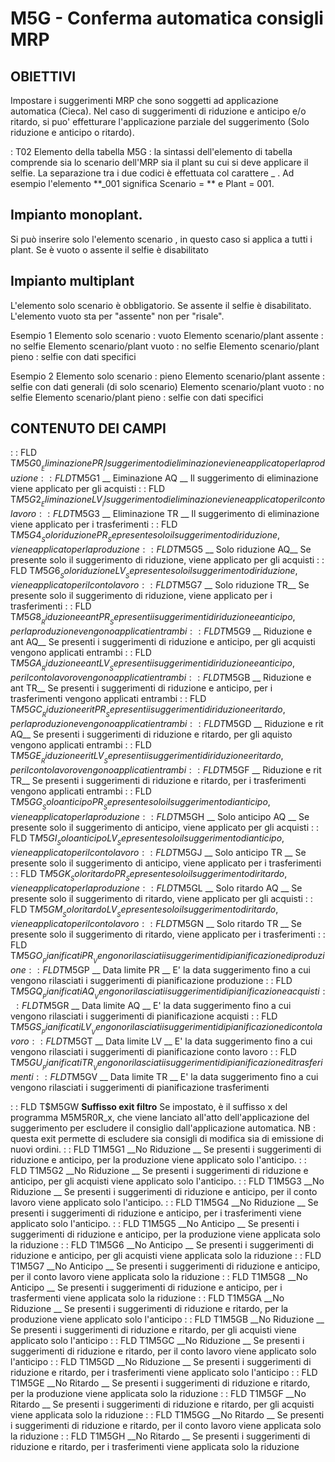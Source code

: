 # M5G - Conferma automatica consigli MRP
## OBIETTIVI
Impostare i suggerimenti MRP che sono soggetti ad applicazione automatica (Cieca).
Nel caso di suggerimenti di riduzione e anticipo e/o ritardo, si puo' effetturare l'applicazione
parziale del suggerimento (Solo riduzione e anticipo o ritardo).

 : T02 Elemento della tabella M5G : 
la sintassi dell'elemento di tabella comprende sia lo scenario dell'MRP sia il plant su cui si deve applicare il selfie. La separazione tra i due codici è effettuata col carattere _ .
Ad esempio l'elemento **_001 significa Scenario = ** e Plant = 001.

## Impianto monoplant.
Si può inserire solo l'elemento scenario , in questo caso si applica a tutti i plant.
Se è vuoto o assente il selfie è disabilitato


## Impianto multiplant
L'elemento solo scenario è obbligatorio. Se assente il selfie è disabilitato.
L'elemento vuoto sta per "assente" non per "risale".

Esempio 1
Elemento solo scenario :  vuoto
Elemento scenario/plant assente :  no selfie
Elemento scenario/plant vuoto :  no selfie
Elemento scenario/plant pieno :  selfie con dati specifici

Esempio 2
Elemento solo scenario :  pieno
Elemento scenario/plant assente :  selfie con dati generali (di solo scenario)
Elemento scenario/plant vuoto :  no selfie
Elemento scenario/plant pieno :  selfie con dati specifici


## CONTENUTO DEI CAMPI
 :  : FLD T$M5G0 __  Eliminazione PR __
Il suggerimento di eliminazione viene applicato per la produzione
 :  : FLD T$M5G1 __ Eiminazione AQ   __
Il suggerimento di eliminazione viene applicato per gli acquisti
 :  : FLD T$M5G2 __ Eliminazione LV  __
Il suggerimento di eliminazione viene applicato per il conto lavoro
 :  : FLD T$M5G3 __ Eliminazione TR  __
Il suggerimento di eliminazione viene applicato per i trasferimenti
 :  : FLD T$M5G4 __ Solo riduzione PR__
Se presente solo il suggerimento di riduzione, viene applicato per la produzione
 :  : FLD T$M5G5 __ Solo riduzione AQ__
Se presente solo il suggerimento di riduzione, viene applicato per gli acquisti
 :  : FLD T$M5G6 __ Solo riduzione LV__
Se presente solo il suggerimento di riduzione, viene applicato per il conto lavoro
 :  : FLD T$M5G7 __ Solo riduzione TR__
Se presente solo il suggerimento di riduzione, viene applicato per i trasferimenti
 :  : FLD T$M5G8 __ Riduzione e ant PR__
Se presenti i suggerimenti di riduzione e anticipo, per la produzione vengono applicati entrambi
 :  : FLD T$M5G9 __ Riduzione e ant AQ__
Se presenti i suggerimenti di riduzione e anticipo, per gli acquisti vengono applicati entrambi
 :  : FLD T$M5GA __ Riduzione e ant LV__
Se presenti i suggerimenti di riduzione e anticipo, per il conto lavoro vengono applicati entrambi
 :  : FLD T$M5GB __ Riduzione e ant TR__
Se presenti i suggerimenti di riduzione e anticipo, per i trasferimenti vengono applicati entrambi
 :  : FLD T$M5GC __ Riduzione e rit PR__
Se presenti i suggerimenti di riduzione e ritardo, per la produzione vengono applicati entrambi
 :  : FLD T$M5GD __ Riduzione e rit AQ__
Se presenti i suggerimenti di riduzione e ritardo, per gli aquisto vengono applicati entrambi
 :  : FLD T$M5GE __ Riduzione e rit LV__
Se presenti i suggerimenti di riduzione e ritardo, per il conto lavoro vengono applicati entrambi
 :  : FLD T$M5GF __ Riduzione e rit TR__
Se presenti i suggerimenti di riduzione e ritardo, per i trasferimenti vengono applicati entrambi
 :  : FLD T$M5GG __ Solo anticipo PR  __
Se presente solo il suggerimento di anticipo, viene applicato per la produzione
 :  : FLD T$M5GH __ Solo anticipo AQ  __
Se presente solo il suggerimento di anticipo, viene applicato per gli acquisti
 :  : FLD T$M5GI __ Solo anticipo LV  __
Se presente solo il suggerimento di anticipo, viene applicato per il conto lavoro
 :  : FLD T$M5GJ __ Solo anticipo TR  __
Se presente solo il suggerimento di anticipo, viene applicato per i trasferimenti
 :  : FLD T$M5GK __ Solo ritardo  PR  __
Se presente solo il suggerimento di ritardo, viene applicato per la produzione
 :  : FLD T$M5GL __ Solo ritardo  AQ  __
Se presente solo il suggerimento di ritardo, viene applicato per gli acquisti
 :  : FLD T$M5GM __ Solo ritardo  LV  __
Se presente solo il suggerimento di ritardo, viene applicato per il conto lavoro
 :  : FLD T$M5GN __ Solo ritardo  TR  __
Se presente solo il suggerimento di ritardo, viene applicato per i trasferimenti
 :  : FLD T$M5GO __ Pianificati PR    __
Vengono rilasciati i suggerimenti di pianificazione di produzione
 :  : FLD T$M5GP __ Data limite PR    __
E' la data suggerimento fino a cui vengono rilasciati i suggerimenti di pianificazione produzione
 :  : FLD T$M5GQ __ Pianificati AQ    __
Vengono rilasciati i suggerimenti di pianificazione acquisti
 :  : FLD T$M5GR __ Data limite AQ    __
E' la data suggerimento fino a cui vengono rilasciati i suggerimenti di pianificazione acquisti
 :  : FLD T$M5GS __ Pianificati LV    __
Vengono rilasciati i suggerimenti di pianificazione di conto lavoro
 :  : FLD T$M5GT __ Data limite LV    __
E' la data suggerimento fino a cui vengono rilasciati i suggerimenti di pianificazione conto lavoro
 :  : FLD T$M5GU __ Pianificati TR    __
Vengono rilasciati i suggerimenti di pianificazione di trasferimenti
 :  : FLD T$M5GV __ Data limite TR    __
E' la data suggerimento fino a cui vengono rilasciati i suggerimenti di pianificazione trasferimenti


 :  : FLD T$M5GW __Suffisso exit filtro__
Se impostato, è il suffisso x del programma M5M5R0R_x, che viene lanciato all'atto dell'applicazione
del suggerimento per escludere il consiglio dall'applicazione automatica.
NB :  questa exit permette di escludere sia consigli di modifica sia di emissione di nuovi ordini.
 :  : FLD T1M5G1 __No Riduzione        __
Se presenti i suggerimenti di riduzione e anticipo, per la produzione viene applicato solo
l'anticipo.
 :  : FLD T1M5G2 __No Riduzione        __
Se presenti i suggerimenti di riduzione e anticipo, per gli acquisti viene applicato solo
l'anticipo.
 :  : FLD T1M5G3 __No Riduzione        __
Se presenti i suggerimenti di riduzione e anticipo, per il conto lavoro viene applicato solo
l'anticipo.
 :  : FLD T1M5G4 __No Riduzione        __
Se presenti i suggerimenti di riduzione e anticipo, per i trasferimenti viene applicato solo
l'anticipo.
 :  : FLD T1M5G5 __No Anticipo         __
Se presenti i suggerimenti di riduzione e anticipo, per la produzione viene applicata solo
la riduzione
 :  : FLD T1M5G6 __No Anticipo         __
Se presenti i suggerimenti di riduzione e anticipo, per gli acquisti viene applicata solo
la riduzione
 :  : FLD T1M5G7 __No Anticipo         __
Se presenti i suggerimenti di riduzione e anticipo, per il conto lavoro viene applicata solo
la riduzione
 :  : FLD T1M5G8 __No Anticipo         __
Se presenti i suggerimenti di riduzione e anticipo, per i trasfermenti viene applicata solo
la riduzione
 :  : FLD T1M5GA __No Riduzione        __
Se presenti i suggerimenti di riduzione e ritardo, per la produzione viene applicato solo
l'anticipo
 :  : FLD T1M5GB __No Riduzione        __
Se presenti i suggerimenti di riduzione e ritardo, per gli acquisti viene applicato solo
l'anticipo
 :  : FLD T1M5GC __No Riduzione        __
Se presenti i suggerimenti di riduzione e ritardo, per il conto lavoro viene applicato solo
l'anticipo
 :  : FLD T1M5GD __No Riduzione        __
Se presenti i suggerimenti di riduzione e ritardo, per i trasferimenti viene applicato solo
l'anticipo
 :  : FLD T1M5GE __No Ritardo          __
Se presenti i suggerimenti di riduzione e ritardo, per la produzione viene applicata solo
la riduzione
 :  : FLD T1M5GF __No Ritardo          __
Se presenti i suggerimenti di riduzione e ritardo, per gli acquisti viene applicata solo
la riduzione
 :  : FLD T1M5GG __No Ritardo          __
Se presenti i suggerimenti di riduzione e ritardo, per il conto lavoro viene applicata solo
la riduzione
 :  : FLD T1M5GH __No Ritardo          __
Se presenti i suggerimenti di riduzione e ritardo, per i trasferimenti viene applicata solo
la riduzione
